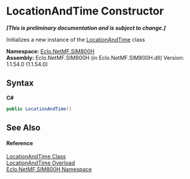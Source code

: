 # LocationAndTime Constructor 
 _**\[This is preliminary documentation and is subject to change.\]**_

Initializes a new instance of the <a href="T_Eclo_NetMF_SIM800H_LocationAndTime">LocationAndTime</a> class

**Namespace:**&nbsp;<a href="N_Eclo_NetMF_SIM800H">Eclo.NetMF.SIM800H</a><br />**Assembly:**&nbsp;Eclo.NetMF.SIM800H (in Eclo.NetMF.SIM800H.dll) Version: 1.1.54.0 (1.1.54.0)

## Syntax

**C#**<br />
``` C#
public LocationAndTime()
```


## See Also


#### Reference
<a href="T_Eclo_NetMF_SIM800H_LocationAndTime">LocationAndTime Class</a><br /><a href="Overload_Eclo_NetMF_SIM800H_LocationAndTime__ctor">LocationAndTime Overload</a><br /><a href="N_Eclo_NetMF_SIM800H">Eclo.NetMF.SIM800H Namespace</a><br />